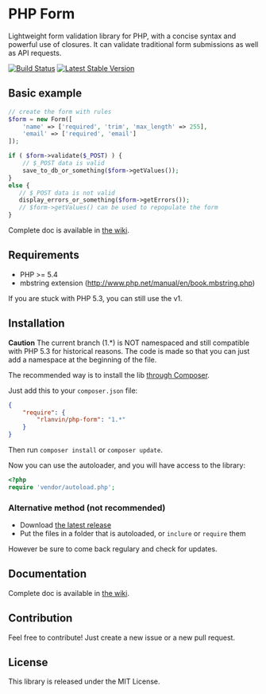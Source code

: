 # PHP Form

Lightweight form validation library for PHP, with a concise syntax and powerful use of closures. It can validate traditional form submissions as well as API requests.

[![Build Status](https://travis-ci.org/rlanvin/php-form.svg?branch=master)](https://travis-ci.org/rlanvin/php-form)
[![Latest Stable Version](https://poser.pugx.org/rlanvin/php-form/v/stable)](https://packagist.org/packages/rlanvin/php-form)

## Basic example

```php
// create the form with rules
$form = new Form([
    'name' => ['required', 'trim', 'max_length' => 255],
    'email' => ['required', 'email']
]);

if ( $form->validate($_POST) ) {
    // $_POST data is valid
    save_to_db_or_something($form->getValues());
}
else {
   // $_POST data is not valid
   display_errors_or_something($form->getErrors());
   // $form->getValues() can be used to repopulate the form
}
```

Complete doc is available in [the wiki](https://github.com/rlanvin/php-form/wiki).

## Requirements

- PHP >= 5.4
- mbstring extension (http://www.php.net/manual/en/book.mbstring.php)

If you are stuck with PHP 5.3, you can still use the v1.

## Installation

**Caution** The current branch (1.*) is NOT namespaced and still compatible with PHP 5.3 for historical reasons. The code is made so that you can just add a namespace at the beginning of the file.

The recommended way is to install the lib [through Composer](http://getcomposer.org/).

Just add this to your `composer.json` file:

```JSON
{
    "require": {
        "rlanvin/php-form": "1.*"
    }
}
```

Then run `composer install` or `composer update`.

Now you can use the autoloader, and you will have access to the library:

```php
<?php
require 'vendor/autoload.php';
```

### Alternative method (not recommended)

- Download [the latest release](https://github.com/rlanvin/php-form/releases/latest)
- Put the files in a folder that is autoloaded, or `inclure` or `require` them

However be sure to come back regulary and check for updates.

## Documentation

Complete doc is available in [the wiki](https://github.com/rlanvin/php-form/wiki).

## Contribution

Feel free to contribute! Just create a new issue or a new pull request.

## License

This library is released under the MIT License.
